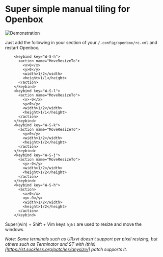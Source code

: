 # Super simple manual tiling for Openbox

![Demonstration](https://i.imgur.com/lohHHFN.gif)

Just add the following in your <keyboard> section of your `/.config/openbox/rc.xml` and restart Openbox.

```
    <keybind key="W-S-h">
      <action name="MoveResizeTo">
        <x>0</x>
        <y>0</y>
        <width>1/2</width>
        <height>1/1</height>
      </action>
    </keybind>
    <keybind key="W-S-l">
      <action name="MoveResizeTo">
        <x>-0</x>
        <y>0</y>
        <width>1/2</width>
        <height>1/1</height>
      </action>
    </keybind>
    <keybind key="W-S-k">
      <action name="MoveResizeTo">
        <y>0</y>
        <width>1/2</width>
        <height>1/2</height>
      </action>
    </keybind>
    <keybind key="W-S-j">
      <action name="MoveResizeTo">
        <y>-0</y>
        <width>1/2</width>
        <height>1/2</height>
      </action>
    </keybind>
    <keybind key="W-S-h">
      <action>
        <x>0</x>
        <y>-0</y>
        <width>1/2</width>
        <height>1/2</height>
      </action>
    </keybind>
```

Super(win) + Shift + Vim keys `hjkl` are used to resize and move the windows.

*Note: Some terminals such as URxvt doesn't support per pixel resizing, but others such as Terminator and ST with (this)[https://st.suckless.org/patches/anysize/] patch supports it.*
